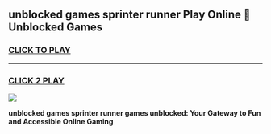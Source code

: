 
## unblocked games sprinter runner Play Online 👋 Unblocked Games
<h3>
<a href="https://premium.freeplayer.one?title=unblocked_games_sprinter_runner&ref=19F">CLICK TO PLAY</a></h3>
<hr>

<h3>
<a href="https://premium.freeplayer.one?title=unblocked_games_sprinter_runner&ref=19F">CLICK 2 PLAY</a>
  
</h3>

<a href="https://premium.freeplayer.one?title=unblocked_games_sprinter_runner&ref=19F"><img src="https://clearcache.store/games.png"></a>


**unblocked games sprinter runner games unblocked: Your Gateway to Fun and Accessible Online Gaming**
